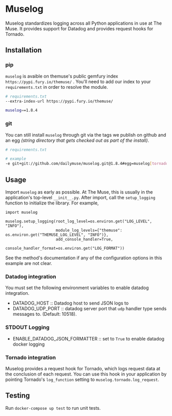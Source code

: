 # Muselog #

Muselog standardizes logging across all Python applications in use at The Muse. It provides support
for Datadog and provides request hooks for Tornado.

## Installation

### pip
`muselog` is avaible on themuse's public gemfury index `https://pypi.fury.io/themuse/` . You'll need to add our index to your `requirements.txt` in order to resolve the module.

```sh
# requirements.txt
--extra-index-url https://pypi.fury.io/themuse/

muselog==1.8.4
```

### git

You can still install `muselog` through git via the tags we publish on github and an egg _(string directory that gets checked out as part of the install)_.

```sh
# requirements.txt

# example
-e git+git://github.com/dailymuse/muselog.git@1.8.4#egg=muselog[tornado]
```

## Usage

Import `muselog` as early as possible. At The Muse, this is usually in the application's top-level `__init__.py`.
After import, call the `setup_logging` function to initialize the library. For example,

```
import muselog

muselog.setup_logging(root_log_level=os.environ.get("LOG_LEVEL", "INFO"),
                      module_log_levels={"themuse": os.environ.get("THEMUSE_LOG_LEVEL", "INFO")},
                      add_console_handler=True,
                      console_handler_format=os.environ.get("LOG_FORMAT"))
```

See the method's documentation if any of the configuration options in this example are not clear.


### Datadog integration
You must set the following environment variables to enable datadog integration.

- DATADOG_HOST            :: Datadog host to send JSON logs to
- DATADOG_UDP_PORT        :: datadog server port that `udp` handler type sends messages to. (Default: 10518).


### STDOUT Logging 
- ENABLE_DATADOG_JSON_FORMATTER  :: set to `True` to enable datadog docker logging 


### Tornado integration
Muselog provides a request hook for Tornado, which logs request data at the conclusion of each request.
You can use this hook in your application by pointing Tornado's `log_function` setting to `muselog.tornado.log_request`.

## Testing

Run `docker-compose up test` to run unit tests.
